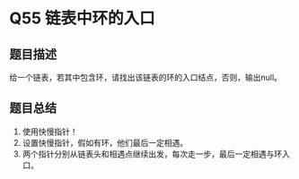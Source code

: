 # Q55 链表中环的入口

## 题目描述
给一个链表，若其中包含环，请找出该链表的环的入口结点，否则，输出null。

## 题目总结
1. 使用快慢指针！
2. 设置快慢指针，假如有环，他们最后一定相遇。
3. 两个指针分别从链表头和相遇点继续出发，每次走一步，最后一定相遇与环入口。
